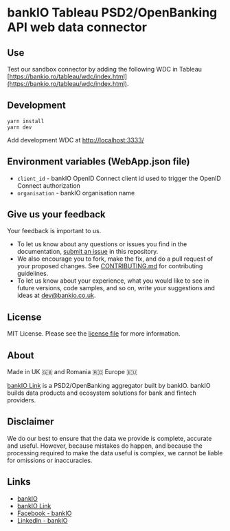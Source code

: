 # bankIO Tableau PSD2/OpenBanking API web data connector

## Use

Test our sandbox connector by adding the following WDC in Tableau [https://bankio.ro/tableau/wdc/index.html](https://bankio.ro/tableau/wdc/index.html).

## Development

```console
yarn install
yarn dev
```

Add development WDC at [http://localhost:3333/](http://localhost:3333/)

## Environment variables (WebApp.json file)

* `client_id` - bankIO OpenID Connect client id used to trigger the OpenID Connect authorization
* `organisation` - bankIO organisation name

## Give us your feedback

Your feedback is important to us.

- To let us know about any questions or issues you find in the documentation, [submit an issue](https://github.com/bank-io/bankIO-tableau-web-data-connector/issues) in this repository.
- We also encourage you to fork, make the fix, and do a pull request of your proposed changes. See [CONTRIBUTING.md](CONTRIBUTING.md) for contributing guidelines.
- To let us know about your experience, what you would like to see in future versions, code samples, and so on, write your suggestions and ideas at [dev@bankio.co.uk](mailto:dev@bankio.co.uk).

## License

MIT License. Please see the [license file](https://github.com/bank-io/bankIO-tableau-web-data-connector/blob/master/LICENSE.md) for more information.

## About

Made in UK 🇬🇧 and Romania 🇷🇴 Europe 🇪🇺

[bankIO Link](https://bankio.co.uk/bankio-link/) is a PSD2/OpenBanking aggregator built by bankIO. bankIO builds data products and ecosystem solutions for bank and fintech providers.

## Disclaimer 

We do our best to ensure that the data we provide is complete, accurate and useful. However, because mistakes do happen, and because the processing required to make the data useful is complex, we cannot be liable for omissions or inaccuracies.

## Links

* [bankIO](https://bankio.co.uk/)
* [bankIO Link](https://bankio.co.uk/bankio-link/)
* [Facebook - bankIO](https://www.facebook.com/thisisbankio)
* [LinkedIn - bankIO](https://linkedin.com/company/bankio)